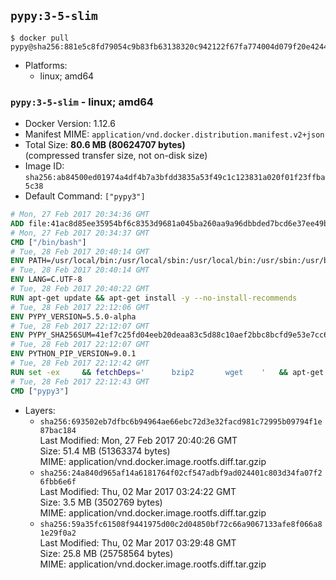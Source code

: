 ## `pypy:3-5-slim`

```console
$ docker pull pypy@sha256:881e5c8fd79054c9b83fb63138320c942122f67fa774004d079f20e42440faa4
```

-	Platforms:
	-	linux; amd64

### `pypy:3-5-slim` - linux; amd64

-	Docker Version: 1.12.6
-	Manifest MIME: `application/vnd.docker.distribution.manifest.v2+json`
-	Total Size: **80.6 MB (80624707 bytes)**  
	(compressed transfer size, not on-disk size)
-	Image ID: `sha256:ab84500ed01974a4df4b7a3bfdd3835a53f49c1c123831a020f01f23ffba5c38`
-	Default Command: `["pypy3"]`

```dockerfile
# Mon, 27 Feb 2017 20:34:36 GMT
ADD file:41ac8d85ee35954bf6c8353d9681a045ba260aa9a96dbbded7bcd6e37ee49bea in / 
# Mon, 27 Feb 2017 20:34:37 GMT
CMD ["/bin/bash"]
# Tue, 28 Feb 2017 20:40:14 GMT
ENV PATH=/usr/local/bin:/usr/local/sbin:/usr/local/bin:/usr/sbin:/usr/bin:/sbin:/bin
# Tue, 28 Feb 2017 20:40:14 GMT
ENV LANG=C.UTF-8
# Tue, 28 Feb 2017 20:40:22 GMT
RUN apt-get update && apt-get install -y --no-install-recommends 		ca-certificates 		libexpat1 		libffi6 		libgdbm3 		libsqlite3-0 	&& rm -rf /var/lib/apt/lists/*
# Tue, 28 Feb 2017 22:12:06 GMT
ENV PYPY_VERSION=5.5.0-alpha
# Tue, 28 Feb 2017 22:12:07 GMT
ENV PYPY_SHA256SUM=41ef7c25fd04eeb20deaa83c5d88c10aef2bbc8bcfd9e53e7cc61136220861cc
# Tue, 28 Feb 2017 22:12:07 GMT
ENV PYTHON_PIP_VERSION=9.0.1
# Tue, 28 Feb 2017 22:12:42 GMT
RUN set -ex 	&& fetchDeps=' 		bzip2 		wget 	' 	&& apt-get update && apt-get install -y $fetchDeps --no-install-recommends && rm -rf /var/lib/apt/lists/* 		&& wget -O pypy.tar.bz2 "https://bitbucket.org/pypy/pypy/downloads/pypy3.3-v${PYPY_VERSION}-linux64.tar.bz2" 	&& echo "$PYPY_SHA256SUM  pypy.tar.bz2" | sha256sum -c 	&& tar -xjC /usr/local --strip-components=1 -f pypy.tar.bz2 	&& rm pypy.tar.bz2 		&& if [ ! -e /usr/local/bin/pip3 ]; then : 		&& wget -O /tmp/get-pip.py 'https://bootstrap.pypa.io/get-pip.py' 		&& pypy3 /tmp/get-pip.py "pip==$PYTHON_PIP_VERSION" 		&& rm /tmp/get-pip.py 	; fi 	&& pip3 install --no-cache-dir --upgrade --force-reinstall "pip==$PYTHON_PIP_VERSION" 	&& [ "$(pip list |tac|tac| awk -F '[ ()]+' '$1 == "pip" { print $2; exit }')" = "$PYTHON_PIP_VERSION" ] 		&& apt-get purge -y --auto-remove $fetchDeps 	&& rm -rf ~/.cache
# Tue, 28 Feb 2017 22:12:43 GMT
CMD ["pypy3"]
```

-	Layers:
	-	`sha256:693502eb7dfbc6b94964ae66ebc72d3e32facd981c72995b09794f1e87bac184`  
		Last Modified: Mon, 27 Feb 2017 20:40:26 GMT  
		Size: 51.4 MB (51363374 bytes)  
		MIME: application/vnd.docker.image.rootfs.diff.tar.gzip
	-	`sha256:24a840d965af14a6181764f02cf547adbf9ad024401c803d34fa07f26fbb6e6f`  
		Last Modified: Thu, 02 Mar 2017 03:24:22 GMT  
		Size: 3.5 MB (3502769 bytes)  
		MIME: application/vnd.docker.image.rootfs.diff.tar.gzip
	-	`sha256:59a35fc61508f9441975d00c2d04850bf72c66a9067133afe8f066a81e29f0a2`  
		Last Modified: Thu, 02 Mar 2017 03:29:48 GMT  
		Size: 25.8 MB (25758564 bytes)  
		MIME: application/vnd.docker.image.rootfs.diff.tar.gzip
